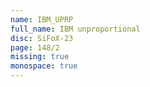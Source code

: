 ```yaml
---
name: IBM_UPRP
full_name: IBM unproportional
disc: SiFoX-23
page: 148/2
missing: true
monospace: true
---
```

